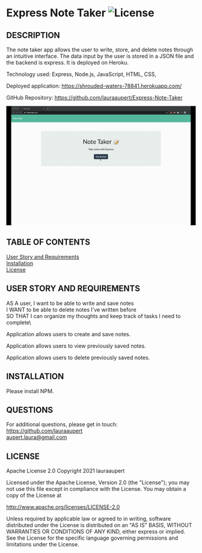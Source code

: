 
# Express Note Taker	![License](https://img.shields.io/badge/License-Apache%202.0-blue.svg)

## DESCRIPTION

The note taker app allows the user to write, store, and delete notes through an intuitive interface. The data input by the user is stored in a JSON file and the backend is express. It is deployed on Heroku.

Technology used: Express, Node.js, JavaScript, HTML, CSS,  

Deployed application: https://shrouded-waters-78841.herokuapp.com/  

GitHub Repository: https://github.com/lauraaupert/Express-Note-Taker  

![Alt text](Express-Note-Taker_Demo.gif)


## TABLE OF CONTENTS

[User Story and Requirements](#USER)  
[Installation](#INSTALLATION)  
[License](#LICENSE)  

## USER STORY AND REQUIREMENTS <a name="USER"></a>
AS A user, I want to be able to write and save notes\
I WANT to be able to delete notes I've written before\
SO THAT I can organize my thoughts and keep track of tasks I need to complete\

Application allows users to create and save notes.

Application allows users to view previously saved notes.

Application allows users to delete previously saved notes.

## INSTALLATION <a name="INSTALLATION"></a>

Please install NPM.

## QUESTIONS <a name="QUESTIONS"></a>
For additional questions, please get in touch:  
https://github.com/lauraaupert  
aupert.laura@gmail.com

## LICENSE
Apache License 2.0
Copyright 2021 lauraaupert

Licensed under the Apache License, Version 2.0 (the "License");
you may not use this file except in compliance with the License.
You may obtain a copy of the License at

http://www.apache.org/licenses/LICENSE-2.0

Unless required by applicable law or agreed to in writing, software
distributed under the License is distributed on an "AS IS" BASIS,
WITHOUT WARRANTIES OR CONDITIONS OF ANY KIND, either express or implied.
See the License for the specific language governing permissions and
limitations under the License.
